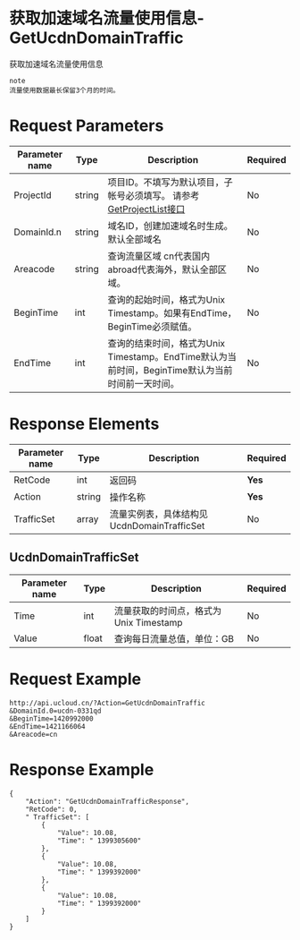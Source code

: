 # 获取加速域名流量使用信息-GetUcdnDomainTraffic

获取加速域名流量使用信息

```
note
流量使用数据最长保留3个月的时间。
```

# Request Parameters
|Parameter name|Type|Description|Required|
|---|---|---|---|
|ProjectId|string|项目ID。不填写为默认项目，子帐号必须填写。 请参考[GetProjectList接口](../summary/get_project_list.html)|No|
|DomainId.n|string|域名ID，创建加速域名时生成。默认全部域名|No|
|Areacode|string|查询流量区域 cn代表国内 abroad代表海外，默认全部区域。|No|
|BeginTime|int|查询的起始时间，格式为Unix Timestamp。如果有EndTime，BeginTime必须赋值。|No|
|EndTime|int|查询的结束时间，格式为Unix Timestamp。EndTime默认为当前时间，BeginTime默认为当前时间前一天时间。|No|

# Response Elements
|Parameter name|Type|Description|Required|
|---|---|---|---|
|RetCode|int|返回码|**Yes**|
|Action|string|操作名称|**Yes**|
|TrafficSet|array|流量实例表，具体结构见 UcdnDomainTrafficSet|No|

## UcdnDomainTrafficSet
|Parameter name|Type|Description|Required|
|---|---|---|---|
|Time|int|流量获取的时间点，格式为Unix Timestamp|No|
|Value|float|查询每日流量总值，单位：GB|No|

# Request Example
```
http://api.ucloud.cn/?Action=GetUcdnDomainTraffic
&DomainId.0=ucdn-0331qd
&BeginTime=1420992000
&EndTime=1421166064
&Areacode=cn
```

# Response Example
```
{
    "Action": "GetUcdnDomainTrafficResponse", 
    "RetCode": 0, 
    " TrafficSet": [
        {
            "Value": 10.08, 
            "Time": " 1399305600"
        }, 
        {
            "Value": 10.08, 
            "Time": " 1399392000"
        }, 
        {
            "Value": 10.08, 
            "Time": " 1399392000"
        }
    ]
}
```

